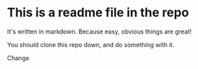 # This is a readme file in the repo
It's written in markdown.  Because easy, obvious things are great!

You should clone this repo down, and do something with it.

Change
